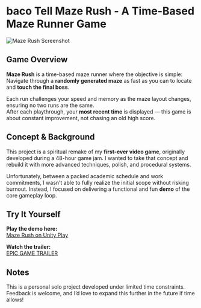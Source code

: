 # baco Tell Maze Rush - A Time-Based Maze Runner Game

![Maze Rush Screenshot](<IMAGEHERE>)

## Game Overview

**Maze Rush** is a time-based maze runner where the objective is simple:  
Navigate through a **randomly generated maze** as fast as you can to locate and **touch the final boss**.

Each run challenges your speed and memory as the maze layout changes, ensuring no two runs are the same.  
After each playthrough, your **most recent time** is displayed — this game is about constant improvement, not chasing an old high score.

## Concept & Background

This project is a spiritual remake of my **first-ever video game**, originally developed during a 48-hour game jam. I wanted to take that concept and rebuild it with more advanced techniques, polish, and procedural systems.

Unfortunately, between a packed academic schedule and work commitments, I wasn’t able to fully realize the initial scope without risking burnout. Instead, I focused on delivering a functional and fun **demo** of the core gameplay loop.

## Try It Yourself

**Play the demo here:**  
[Maze Rush on Unity Play](https://play.unity.com/en/games/45563feb-151b-4902-9f11-0b8fd3a59ea9/solo-project-v2)

**Watch the trailer:**  
[EPIC GAME TRAILER](https://youtu.be/8Rlh9MPyLrA)

## Notes

This is a personal solo project developed under limited time constraints. Feedback is welcome, and I’d love to expand this further in the future if time allows!
